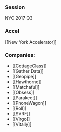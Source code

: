 
### Session
NYC 2017 Q3

### Accel
[[New York Accelerator]]

### Companies:
- [[CottageClass]]
- [[Gather Data]]
- [[Geopipe]]
- [[Hawthorne]]
- [[Matchaful]]
- [[Obsess]]
- [[Parakeet]]
- [[PhoneWagon]]
- [[Roll]]
- [[SVRF]]
- [[Virgo]]
- [[Vitally]]


